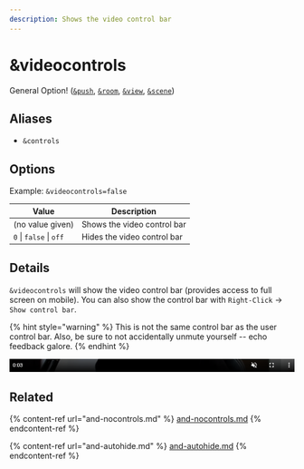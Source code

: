 ```yaml
---
description: Shows the video control bar
---
```


# \&videocontrols

General Option! ([`&push`](../../source-settings/push.md), [`&room`](../../general-settings/room.md), [`&view`](../view-parameters/view.md), [`&scene`](../view-parameters/scene.md))

## Aliases

* `&controls`

## Options

Example: `&videocontrols=false`

| Value                   | Description                 |
| ----------------------- | --------------------------- |
| (no value given)        | Shows the video control bar |
| `0` \| `false` \| `off` | Hides the video control bar |

## Details

`&videocontrols` will show the video control bar (provides access to full screen on mobile). You can also show the control bar with `Right-Click` -> `Show control bar`.

{% hint style="warning" %}
This is not the same control bar as the user control bar. Also, be sure to not accidentally unmute yourself -- echo feedback galore.
{% endhint %}

![](<../../.gitbook/assets/image (133) (1).png>)

## Related

{% content-ref url="and-nocontrols.md" %}
[and-nocontrols.md](and-nocontrols.md)
{% endcontent-ref %}

{% content-ref url="and-autohide.md" %}
[and-autohide.md](and-autohide.md)
{% endcontent-ref %}
